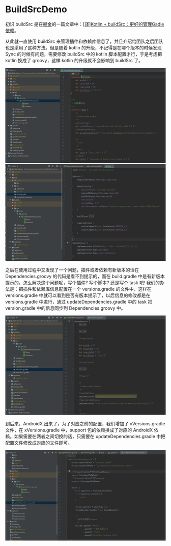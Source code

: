 # BuildSrcDemo

初识 buildSrc 是在[掘金](https://juejin.im/)的一篇文章中：[[译]Kotlin + buildSrc：更好的管理Gadle依赖](https://juejin.im/post/5b0fb0e56fb9a00a012b7fda)。

从此就一直使用 buildSrc 来管理插件和依赖库信息了，并且介绍给团队之后团队也是采用了这种方法。但是随着 kotlin 的升级，不记得是在哪个版本的时候发现 Sync 的时候有问题，需要修改 buildSrc 中的 kotlin 脚本配置才行，于是考虑把 kotlin 换成了 groovy，这样 kotlin 的升级就不会影响到 buildSrc 了。

![部分代码截图](https://raw.githubusercontent.com/cbfg5210/BuildSrcDemo/master/captures/capture_1.png)
![部分代码截图](https://raw.githubusercontent.com/cbfg5210/BuildSrcDemo/master/captures/capture_3.png)

之后在使用过程中又发现了一个问题，插件或者依赖有新版本的话在 Dependencies.groovy 的代码是看不到提示的，而在 build.gradle 中是有新版本提示的。怎么解决这个问题呢，写个插件? 写个脚本? 还是写个 task 吧! 我们的办法是：把插件和依赖库信息配置在一个 versions.gradle 的文件中，这样在 versions.gradle 中就可以看到是否有版本提示了，以后信息的修改都是在 versions.gradle 中进行，通过 updateDependencies.gradle 中的 task 把 version.gradle 中的信息同步到 Dependencies.groovy 中。

![部分代码截图](https://raw.githubusercontent.com/cbfg5210/BuildSrcDemo/master/captures/capture_2.png)

到后来，AndroidX 出来了，为了对应之前的配置，我们增加了 xVersions.gradle 文件，在 xVersions.gradle 中，support 包的依赖换成了对应的 AndroidX 依赖。如果需要在两者之间切换的话，只需要在 updateDependencies.gradle 中把配置文件修改成对应的文件即可。

![部分代码截图](https://raw.githubusercontent.com/cbfg5210/BuildSrcDemo/master/captures/capture_4.png)
